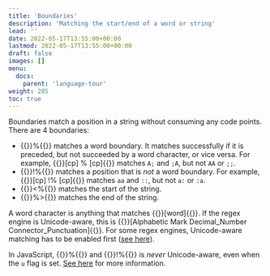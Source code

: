 ```yaml
---
title: 'Boundaries'
description: 'Matching the start/end of a word or string'
lead: ''
date: 2022-05-17T13:55:00+00:00
lastmod: 2022-05-17T13:55:00+00:00
draft: false
images: []
menu:
  docs:
    parent: 'language-tour'
weight: 205
toc: true
---
```


Boundaries match a position in a string without consuming any code points. There are 4 boundaries:

- {{<rulex>}}%{{</rulex>}} matches a word boundary. It matches successfully if it is preceded,
  but not succeeded by a word character, or vice versa.
  For example, {{<rulex>}}[cp] % [cp]{{</rulex>}} matches `A;` and `;A`, but not `AA` or `;;`.
- {{<rulex>}}!%{{</rulex>}} matches a position that is _not_ a word boundary.
  For example, {{<rulex>}}[cp] !% [cp]{{</rulex>}} matches `aa` and `::`, but not `a:` or `:a`.
- {{<rulex>}}<%{{</rulex>}} matches the start of the string.
- {{<rulex>}}%>{{</rulex>}} matches the end of the string.

A word character is anything that matches {{<rulex>}}[word]{{</rulex>}}. If the regex engine is
Unicode-aware, this is {{<rulex>}}[Alphabetic Mark Decimal_Number Connector_Punctuation]{{</rulex>}}.
For some regex engines, Unicode-aware matching has to be enabled first
([see here](../../get-started/enable-unicode)).

In JavaScript, {{<rulex>}}%{{</rulex>}} and {{<rulex>}}!%{{</rulex>}} is _never_ Unicode-aware, even
when the `u` flag is set. [See here](../../get-started/enable-unicode#javascript) for more
information.
